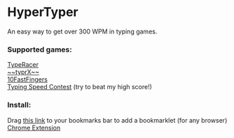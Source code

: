 HyperTyper
==========

An easy way to get over 300 WPM in typing games.

<h3> Supported games: </h3>
<a href='http://play.typeracer.com/'>TypeRacer</a> <br>
<a href='http://app.typrx.com/'>~~typrX~~</a> <br>
<a href='http://10fastfingers.com/'>10FastFingers</a> <br>
<a href='http://typingspeedcontest.com/'>Typing Speed Contest</a> (try to beat my high score!)

<h3> Install: </h3>
Drag
<a class="bookmarklet" href="javascript:(function()%7Bfor(var%20textOptions%3D%5B%22nonHideableWords%20unselectable%22%2C%22cw-QuotePanel-textToTypePanel%22%2C%22row1%22%2C%22practiceText%22%2C%22textData%22%5D%2CinputBoxOptions%3D%5B%22txtInput%22%2C%22cw-TypedinputBox%20race-go%22%2C%22form-control%22%2C%22tentry%22%2C%22userData%22%5D%2Cwebsite%3D-1%2CclassOrId%3D-1%2Cw%3D0%3Bw%3CtextOptions.length%3Bw%2B%2B)if(null!%3Ddocument.getElementsByClassName(textOptions%5Bw%5D)%5B0%5D)%7Bwebsite%3Dw%3BclassOrId%3D0%3Bbreak%7Delse%20if(null!%3Ddocument.getElementById(textOptions%5Bw%5D))%7Bwebsite%3Dw%3BclassOrId%3D1%3Bbreak%7Dif(-1%3Cwebsite%26%26-1%3CclassOrId)%7Bvar%20text%3B0%3D%3D%3DclassOrId%3Ftext%3Ddocument.getElementsByClassName(textOptions%5Bwebsite%5D)%5B0%5D.textContent%3A1%3D%3D%3DclassOrId%26%26(text%3Ddocument.getElementById(textOptions%5Bwebsite%5D).textContent)%3Bvar%20numWords%3Dtext.split(%22%20%22).length%2CinputBox%3Bnull!%3Ddocument.getElementsByClassName(inputBoxOptions%5Bwebsite%5D)%5B0%5D%3FinputBox%3Ddocument.getElementsByClassName(inputBoxOptions%5Bwebsite%5D)%5B0%5D%3Anull!%3Ddocument.getElementById(inputBoxOptions%5Bwebsite%5D)%26%26(inputBox%3Ddocument.getElementById(inputBoxOptions%5Bwebsite%5D))%3Bi%3D0%3Bvar%20addWord%3Dfunction()%7Bif(!(i%3E%3DnumWords))if(word%3Dtext.split(%22%20%22)%5Bi%2B%2B%5D%2C3%3D%3D%3Dwebsite)for(inputBox.value%3D%22%22%2Cl%3D0%3Bl%3Cword.length%3Bl%2B%2B)inputBox.value%2B%3Dword%5Bl%5D%3Belse%20inputBox.value%3Dword%7D%3BaddWord()%3Bwindow.onkeyup%3Dfunction(a)%7B32%3D%3D(a.keyCode%3Fa.keyCode%3Aa.which)%26%26addWord()%7D%7D%7D)()">this link</a>
to your bookmarks bar to add a bookmarklet (for any browser) <br>
<a href='https://chrome.google.com/webstore/detail/hypertyper/emlnlmijjaghanenmpdjdckanpdinpgn'>Chrome Extension</a>
